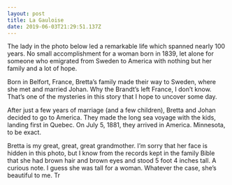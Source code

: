 ```yaml
---
layout: post
title: La Gauloise
date: 2019-06-03T21:29:51.137Z
---
```

The lady in the photo below led a remarkable life which spanned nearly 100 years. No small accomplishment for a woman born in 1839, let alone for someone who emigrated from Sweden to America with nothing but her family and a lot of hope.

Born in Belfort, France, Bretta’s family made their way to Sweden, where she met and married Johan. Why the Brandt’s left France, I don’t know. That’s one of the mysteries in this story that I hope to uncover some day. 

After just a few years of marriage (and a few children), Bretta and Johan decided to go to America. They made the long sea voyage with the kids, landing first in Quebec. On July 5, 1881, they arrived in America. Minnesota, to be exact.

Bretta is my great, great, great grandmother. I’m sorry that her face is hidden in this photo, but I know from the records kept in the family Bible that she had brown hair and brown eyes and stood 5 foot 4 inches tall. A curious note. I guess she was tall for a woman. Whatever the case, she’s beautiful to me. Tr

